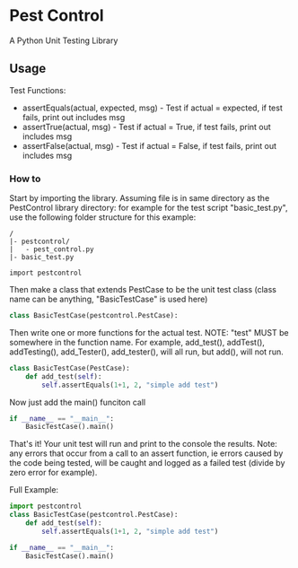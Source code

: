 # Pest Control

A Python Unit Testing Library

## Usage

Test Functions:
- assertEquals(actual, expected, msg) - Test if actual = expected, if test fails, print out includes msg
- assertTrue(actual, msg) - Test if actual = True, if test fails, print out includes msg
- assertFalse(actual, msg) - Test if actual = False, if test fails, print out includes msg

### How to

Start by importing the library. Assuming file is in same directory as the PestControl library directory:
for example for the test script "basic_test.py", use the following folder structure for this example:
```
/
|- pestcontrol/
|	- pest_control.py
|- basic_test.py
```

```
import pestcontrol
```

Then make a class that extends PestCase to be the unit test class (class name can be anything, "BasicTestCase" is used here)
```python
class BasicTestCase(pestcontrol.PestCase):
```

Then write one or more functions for the actual test. NOTE: "test" MUST be somewhere in the function name.
For example, add_test(), addTest(), addTesting(), add_Tester(), add_tester(), will all run, but add(), will not run.
```python
class BasicTestCase(PestCase):
    def add_test(self):
        self.assertEquals(1+1, 2, "simple add test")
```

Now just add the main() funciton call
```python
if __name__ == "__main__":
    BasicTestCase().main()
```

That's it! Your unit test will run and print to the console the results. Note: any errors that occur from a call to an assert function, ie errors caused by the code being tested, will be caught and logged as a failed test (divide by zero error for example).

Full Example:
```python
import pestcontrol
class BasicTestCase(pestcontrol.PestCase):
    def add_test(self):
        self.assertEquals(1+1, 2, "simple add test")

if __name__ == "__main__":
    BasicTestCase().main()
```
